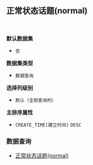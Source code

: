 ## 正常状态话题(normal) <!-- {docsify-ignore-all} -->



<br>
<p class="panel-title"><b>默认数据集</b></p>

* `否`

<p class="panel-title"><b>数据集类型</b></p>

* `数据查询`

<p class="panel-title"><b>选择列级别</b></p>

* `默认（全部查询列）`


<p class="panel-title"><b>主排序属性</b></p>

* `CREATE_TIME(建立时间)` `DESC`



### 数据查询
  * [正常状态话题(normal)](module/Team/discuss_topic/query/normal)
